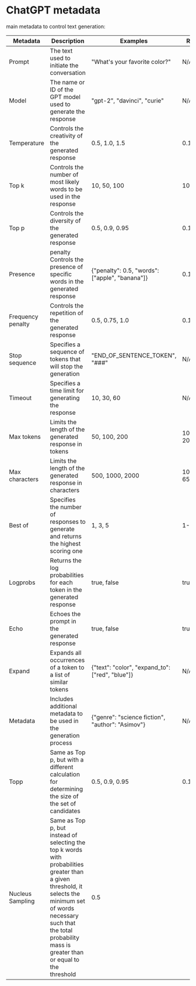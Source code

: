 # ChatGPT metadata
main metadata to control text generation:

|Metadata         |Description|Examples|Range|
|-----------------|-----------|--------|-------------|
|Prompt           |The text used to initiate the conversation|"What's your favorite color?"|N/A|
|Model            |	The name or ID of the GPT model used to generate the response	|"gpt-2", "davinci", "curie"	|N/A
|Temperature      |	Controls the creativity of the generated response	|0.5, 1.0, 1.5	|0.1-1.5
|Top k            |	Controls the number of most likely words to be used in the response	|10, 50, 100	|10-100
|Top p            |	Controls the diversity of the generated response	|0.5, 0.9, 0.95	|0.1-0.95
|Presence         | penalty	Controls the presence of specific words in the generated response	|{"penalty": 0.5, "words": ["apple", "banana"]}	|0.1-1.0
|Frequency penalty|	Controls the repetition of the generated response	|0.5, 0.75, 1.0	|0.1-1.0
|Stop sequence    |	Specifies a sequence of tokens that will stop the generation	|"END_OF_SENTENCE_TOKEN", "###"	|N/A
|Timeout          |	Specifies a time limit for generating the response	|10, 30, 60	|N/A
|Max tokens       |	Limits the length of the generated response in tokens	|50, 100, 200	|10-2048
|Max characters   |	Limits the length of the generated response in characters	|500, 1000, 2000	|10-65,536
|Best of          |	Specifies the number of responses to generate and returns the highest scoring one	|1, 3, 5	|1-10
|Logprobs         |	Returns the log probabilities for each token in the generated response	|true, false	|true/false
|Echo             |	Echoes the prompt in the generated response	|true, false	|true/false
|Expand           |	Expands all occurrences of a token to a list of similar tokens	|{"text": "color", "expand_to": ["red", "blue"]}	|N/A
|Metadata         |	Includes additional metadata to be used in the generation process	|{"genre": "science fiction", "author": "Asimov"}	|N/A
|Topp             |	Same as Top p, but with a different calculation for determining the size of the set of candidates	|0.5, 0.9, 0.95	|0.1-0.95
|Nucleus Sampling |	Same as Top p, but instead of selecting the top k words with probabilities greater than a given threshold, it selects the minimum set of words necessary such that the total probability mass is greater than or equal to the threshold	|0.5|

